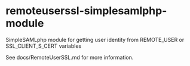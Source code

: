 # remoteuserssl-simplesamlphp-module
SimpleSAMLphp module for getting user identity from REMOTE_USER or SSL_CLIENT_S_CERT variables

See docs/RemoteUserSSL.md for more information.
